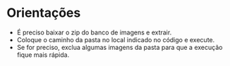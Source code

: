 # Orientações
- É preciso baixar o zip do banco de imagens e extrair.
- Coloque o caminho da pasta no local indicado no código e execute.
- Se for preciso, exclua algumas imagens da pasta para que a execução fique mais rápida.
